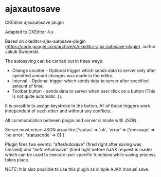 # ajaxautosave
CKEditor ajaxautosave plugin 

Adapted to CKEditor 4.x

Based on ckeditor-ajax-autosave-plugin (https://code.google.com/archive/p/ckeditor-ajax-autosave-plugin), author Jakub Świderski.


The autosaving can be carried out in three ways: 
 * Change counter - Optional trigger which sends data to server only after specified amount changes was made in the editor. 
 * Interval - Optional trigger which sends data to server after specified amount of time.
 * Toolbar button - sends data to server when user click on a button (This is not quite automatic :)). 
  
It is possible to assign keystroke to the button. All of those triggers work independent of each other and without any conflicts.

All communication between plugin and server is made with JSON.

Server must return JSON array like ['status' => 'ok', 'error' => ['message' => 'no error', 'statuscode' => 0] ]

Plugin fires two events: "afterAutosave" (fired right after saving was finished) and "beforeAutosave" (fired right before AJAX request is made) which can be used to execute user specific functions while saving process takes place.

NOTE: It is also possible to use this plugin as simple AJAX manual save.
